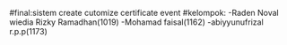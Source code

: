 #final:sistem create cutomize certificate event
#kelompok:
-Raden Noval wiedia Rizky Ramadhan(1019)
-Mohamad faisal(1162)
-abiyyunufrizal r.p.p(1173)
